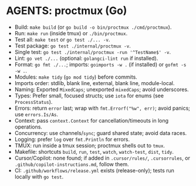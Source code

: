 # AGENTS: proctmux (Go)

- Build: `make build` (or `go build -o bin/proctmux ./cmd/proctmux`).
- Run: `make run` (inside tmux) or `./bin/proctmux`.
- Test all: `make test` or `go test ./... -v`.
- Test package: `go test ./internal/proctmux -v`.
- Single test: `go test ./internal/proctmux -run '^TestName$' -v`.
- Lint: `go vet ./...` (optional: `golangci-lint run` if installed).
- Format: `go fmt ./...`; imports: `goimports -w .` (if installed) or `gofmt -s -w .`.
- Modules: `make tidy` (`go mod tidy`) before commits.
- Imports order: stdlib, blank line, external, blank line, module-local.
- Naming: Exported `MixedCaps`; unexported `mixedCaps`; avoid underscores.
- Types: Prefer small, focused structs; use `iota` for enums (see `ProcessStatus`).
- Errors: return `error` last; wrap with `fmt.Errorf("%w", err)`; avoid panics; use `errors.Is/As`.
- Context: pass `context.Context` for cancellation/timeouts in long operations.
- Concurrency: use channels/`sync`; guard shared state; avoid data races.
- Logging: prefer `log` over `fmt.Println` for errors.
- TMUX: run inside a tmux session; proctmux shells out to `tmux`.
- Makefile: shortcuts `build`, `run`, `test`, `watch`, `watch-test`, `dist`, `tidy`.
- Cursor/Copilot: none found; if added in `.cursor/rules/`, `.cursorrules`, or `.github/copilot-instructions.md`, follow them.
- CI: `.github/workflows/release.yml` exists (release-only); tests run locally with `go test`.
